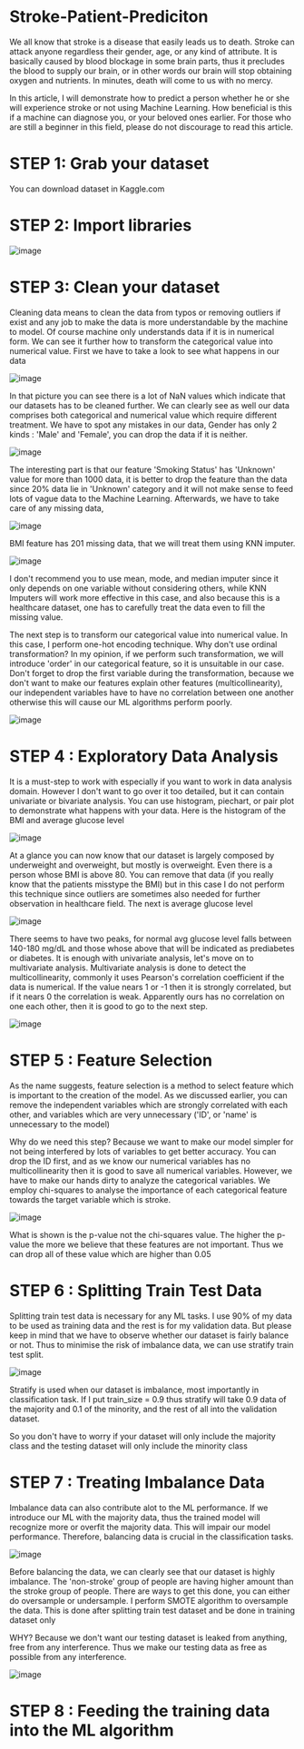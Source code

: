 # Stroke-Patient-Prediciton

We all know that stroke is a disease that easily leads us to death. Stroke can attack anyone regardless their gender, age, or any kind of attribute. It is basically caused by blood blockage in some brain parts, thus it precludes the blood to supply our brain, or in other words our brain will stop obtaining oxygen and nutrients. In minutes, death will come to us with no mercy.

In this article, I will demonstrate how to predict a person whether he or she will experience stroke or not using Machine Learning. How beneficial is this if a machine can diagnose you, or your beloved ones earlier. For those who are still a beginner in this field, please do not discourage to read this article.

# STEP 1: Grab your dataset

You can download dataset in Kaggle.com 

# STEP 2: Import libraries

![image](https://user-images.githubusercontent.com/84617244/145663210-aca3d139-ed94-4366-bef1-4537be905a96.png)

# STEP 3: Clean your dataset

Cleaning data means to clean the data from typos or removing outliers if exist and any job to make the data is more understandable by the machine to model. Of course machine only understands data if it is in numerical form. We can see it further how to transform the categorical value into numerical value. First we have to take a look to see what happens in our data

![image](https://user-images.githubusercontent.com/84617244/145662295-4c77f04b-eca9-45e3-ac80-cd4bac82d622.png)

In that picture you can see there is a lot of NaN values which indicate that our datasets has to be cleaned further. We can clearly see as well our data comprises both categorical and numerical value which require different treatment.
We have to spot any mistakes in our data, Gender has only 2 kinds : 'Male' and 'Female', you can drop the data if it is neither.

![image](https://user-images.githubusercontent.com/84617244/145671977-d314acae-ff8e-4240-a9ce-fc6c7f8a9e29.png)

The interesting part is that our feature 'Smoking Status' has 'Unknown' value for more than 1000 data, it is better to drop the feature than the data since 20% data lie in 'Unknown' category and it will not make sense to feed lots of vague data to the Machine Learning.
Afterwards, we have to take care of any missing data,

![image](https://user-images.githubusercontent.com/84617244/145672788-8d86f1b0-2248-477a-ba5d-19553395cd5c.png)

BMI feature has 201 missing data, that we will treat them using KNN imputer.

![image](https://user-images.githubusercontent.com/84617244/145674468-0bd0bb48-9c72-47f5-b6e7-a935f3fe1cc1.png)

I don't recommend you to use mean, mode, and median imputer since it only depends on one variable without considering others, while KNN Imputers will work more effective in this case, and also because this is a healthcare dataset, one has to carefully treat the data even to fill the missing value.

The next step is to transform our categorical value into numerical value. In this case, I perform one-hot encoding technique. Why don't use ordinal transformation?
In my opinion, if we perform such transformation, we will introduce 'order' in our categorical feature, so it is unsuitable in our case. Don't forget to drop the first variable during the transformation, because we don't want to make our features explain other features (multicollinearity), our independent variables have to have no correlation between one another otherwise this will cause our ML algorithms perform poorly.

![image](https://user-images.githubusercontent.com/84617244/145675592-3ee00cdd-a20f-48eb-b139-a2417775b951.png)

# STEP 4 : Exploratory Data Analysis

It is a must-step to work with especially if you want to work in data analysis domain.
However I don't want to go over it too detailed, but it can contain univariate or bivariate analysis. You can use histogram, piechart, or pair plot to demonstrate what happens with your data. Here is the histogram of the BMI and average glucose level

![image](https://user-images.githubusercontent.com/84617244/145675829-66ef8ca0-acba-4398-aa81-1f016cb56330.png)

At a glance you can now know that our dataset is largely composed by underweight and overweight, but mostly is overweight. Even there is a person whose BMI is above 80.
You can remove that data (if you really know that the patients misstype the BMI) but in this case I do not perform this technique since outliers are sometimes also needed for further observation in healthcare field.
The next is average glucose level

![image](https://user-images.githubusercontent.com/84617244/145676316-96111463-e467-4a6b-96b9-e22c3eaa0c71.png)

There seems to have two peaks, for normal avg glucose level falls between 140-180 mg/dL and those whose above that will be indicated as prediabetes or diabetes.
It is enough with univariate analysis, let's move on to multivariate analysis. Multivariate analysis is done to detect the multicollinearity, commonly it uses Pearson's correlation coefficient if the data is numerical. If the value nears 1 or -1 then it is strongly correlated, but if it nears 0 the correlation is weak. Apparently ours has no correlation on one each other, then it is good to go to the next step.

![image](https://user-images.githubusercontent.com/84617244/145676465-b658c433-d905-4427-817f-258e01f5c106.png)

# STEP 5 : Feature Selection

As the name suggests, feature selection is a method to select feature which is important to the creation of the model. As we discussed earlier, you can remove the independent variables which are strongly correlated with each other, and variables which are very unnecessary ('ID', or 'name' is unnecessary to the model)

Why do we need this step? Because we want to make our model simpler for not being interfered by lots of variables to get better accuracy.
You can drop the ID first, and as we know our numerical variables has no multicollinearity then it is good to save all numerical variables. However, we have to make our hands dirty to analyze the categorical variables. We employ chi-squares to analyse the importance of each categorical feature towards the target variable which is stroke.

![image](https://user-images.githubusercontent.com/84617244/145676825-fb8539e2-8310-4d2b-905a-f3162f3a996d.png)

What is shown is the p-value not the chi-squares value. The higher the p-value the more we believe that these features are not important. Thus we can drop all of these value which are higher than 0.05

# STEP 6 : Splitting Train Test Data

Splitting train test data is necessary for any ML tasks. I use 90% of my data to be used as training data and the rest is for my validation data. But please keep in mind that we have to observe whether our dataset is fairly balance or not. Thus to minimise the risk of imbalance data, we can use stratify train test split.

![image](https://user-images.githubusercontent.com/84617244/145678308-8950427a-fa6c-4782-826e-419f5703a4f7.png)

Stratify is used when our dataset is imbalance, most importantly in classification task. If I put train_size = 0.9 thus stratify will take 0.9 data of the majority and 0.1 of the minority, and the rest of all into the validation dataset. 

So you don't have to worry if your dataset will only include the majority class and the testing dataset will only  include the minority class

# STEP 7 : Treating Imbalance Data

Imbalance data can also contribute alot to the ML performance. If we introduce our ML with the majority data, thus the trained model will recognize more or overfit the majority data. This will impair our model performance. Therefore, balancing data is crucial in the classification tasks.

![image](https://user-images.githubusercontent.com/84617244/145678973-3b815666-746d-4cec-9b29-f5f1f1eab5dd.png)

Before balancing the data, we can clearly see that our dataset is highly imbalance. The 'non-stroke' group of people are having higher amount than the stroke group of people.
There are ways to get this done, you can either do oversample or undersample. I perform SMOTE algorithm to oversample the data. This is done after splitting train test dataset and be done in training dataset only

WHY? Because we don't want our testing dataset is leaked from anything, free from any interference. Thus we make our testing data as free as possible from any interference.

![image](https://user-images.githubusercontent.com/84617244/145678709-3e8a63ed-16d6-4fbd-b1c1-b73115c2d1cc.png)

# STEP 8 : Feeding the training data into the ML algorithm





